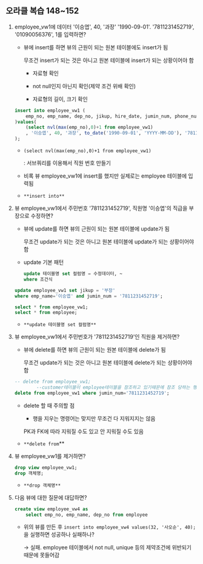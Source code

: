 ## 오라클 복습 148~152

1. employee_vw1에 데이터 '이승엽', 40, '과장' '1990-09-01'. '7811231452719', '01090056376', 1를 입력하면?
    - 뷰에 insert를 하면 뷰의 근원이 되는 원본 테이블에도 insert가 됨

        무조건 insert가 되는 것은 아니고 원본 테이블에 insert가 되는 상황이어야 함 

         - 자료형 확인

         - not null인지 아닌지 확인(제약 조건 위배 확인)

         - 자료형의 길이, 크기 확인

    ```sql
    insert into employee_vw1 (
    	emp_no, emp_name, dep_no, jikup, hire_date, jumin_num, phone_num, mgr_emp_no
    )values(
    	(select nvl(max(emp_no),0)+1 from employee_vw1)
    	, '이승엽', 40, '과장', to_date('1990-09-01', 'YYYY-MM-DD'), '7811231452719', '01090056376', 1
    );
    ```

    - `(select nvl(max(emp_no),0)+1 from employee_vw1)`

        : 서브쿼리를 이용해서 직원 번호 만들기

    - 비록 뷰 employee_vw1에 insert를 했지만 실제로는 employee 테이블에 입력됨
    - `**insert into**`
2. 뷰 employee_vw1에서 주민번호 '7811231452719', 직원명 '이승엽'의 직급을 부장으로 수정하면?
    - 뷰에 update를 하면 뷰의 근원이 되는 원본 테이블에 update가 됨

        무조건 update가 되는 것은 아니고 원본 테이블에  update가 되는 상황이어야 함

    - update 기본 패턴

        ```sql
        update 테이블명 set 컬럼명 = 수정데이터, ~
        where 조건식
        ```

    ```sql
    update employee_vw1 set jikup = '부장'
    where emp_name='이승엽' and jumin_num = '7811231452719';

    select * from employee_vw1;
    select * from employee;
    ```

    - `**update 테이블명 set 컬럼명**`
3. 뷰 employee_vw1에서 주민번호가 '7811231452719'인 직원을 제거하면?
    - 뷰에 delete를 하면 뷰의 근원이 되는 원본 테이블에 delete가 됨

        무조건 update가 되는 것은 아니고 원본 테이블에  delete가 되는 상황이어야 함

    ```sql
    -- delete from employee_vw1;
    		--customer테이블이 employee테이블을 참조하고 있기때문에 참조 당하는 행은 삭제할 수 없음
    delete from employee_vw1 where jumin_num='7811231452719';
    ```

    - delete 할 때 주의할 점

         - 행을 지우는 명령어는 맞지만 무조건 다 지워지지는 않음

        PK과 FK에 따라 지워질 수도 있고 안 지워질 수도 있음

    - `**delete from`**
4. 뷰 employee_vw1를 제거하면?

    ```sql
    drop view employee_vw1;
    drop 객체명;
    ```

    - `**drop 객체명**`
5. 다음 뷰에 대한 질문에 대답하면?

    ```sql
    create view employee_vw4 as
    	select emp_no, emp_name, dep_no from employee
    ```

    - 위의 뷰를 만든 후 `insert into employee_vw4 values(32, '사오순', 40);`을 실행하면 성공하나 실패하나?

        → 실패. employee 테이블에서 not null, unique 등의 제약조건에 위반되기 때문에 못들어감
